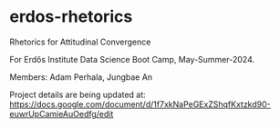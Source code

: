 # erdos-rhetorics

Rhetorics for Attitudinal Convergence

For Erdős Institute Data Science Boot Camp, May-Summer-2024.

Members: Adam Perhala, Jungbae An

Project details are being updated at: https://docs.google.com/document/d/1f7xkNaPeGExZShqfKxtzkd90-euwrUpCamieAuOedfg/edit
